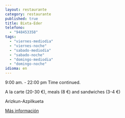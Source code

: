 ```yaml
---
layout: restaurante
category: restaurante
published: true
title: Bixta-Eder
telefono:
  - "948453358"
tags:
  - "viernes-mediodia"
  - "viernes-noche"
  - "sabado-mediodia"
  - "sabado-noche"
  - "domingo-mediodia"
  - "domingo-noche"
idioma: en
---
```


9:00 am. - 22:00 pm Time continued.

A la carte (20-30 €), meals (8 €) and sandwiches (3-4 €)

Arizkun-Azpilkueta

[Más información](http://www.consorciobertiz.org/consorcio/dondecomer/restaurantes/arizkun-es-0-174/restaurante-bixta-eder.html)
